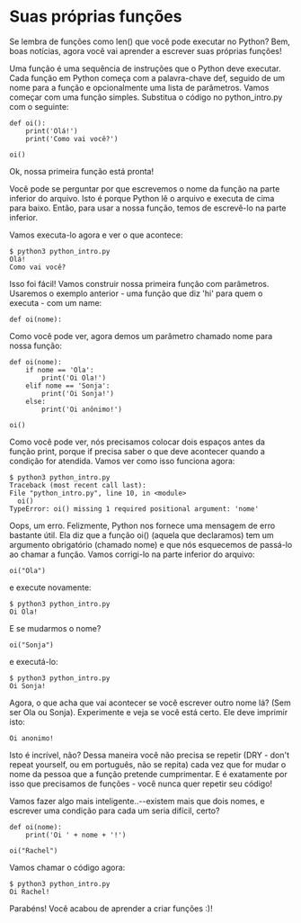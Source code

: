 # Suas próprias funções

Se lembra de funções como len\(\) que você pode executar no Python? Bem, boas notícias, agora você vai aprender a escrever suas próprias funções!

Uma função é uma sequência de instruções que o Python deve executar. Cada função em Python começa com a palavra-chave def, seguido de um nome para a função e opcionalmente uma lista de parâmetros. Vamos começar com uma função simples. Substitua o código no python\_intro.py com o seguinte:

```text
def oi():
    print('Olá!')
    print('Como vai você?')

oi()
```

Ok, nossa primeira função está pronta!

Você pode se perguntar por que escrevemos o nome da função na parte inferior do arquivo. Isto é porque Python lê o arquivo e executa de cima para baixo. Então, para usar a nossa função, temos de escrevê-lo na parte inferior.

Vamos executa-lo agora e ver o que acontece:

```text
$ python3 python_intro.py
Olá!
Como vai você?
```

Isso foi fácil! Vamos construir nossa primeira função com parâmetros. Usaremos o exemplo anterior - uma função que diz 'hi' para quem o executa - com um name:

```text
def oi(nome):
```

Como você pode ver, agora demos um parâmetro chamado nome para nossa função:

```text
def oi(nome):
    if nome == 'Ola':
        print('Oi Ola!')
    elif nome == 'Sonja':
        print('Oi Sonja!')
    else:
        print('Oi anônimo!')

oi()
```

Como você pode ver, nós precisamos colocar dois espaços antes da função print, porque if precisa saber o que deve acontecer quando a condição for atendida. Vamos ver como isso funciona agora:

```text
$ python3 python_intro.py
Traceback (most recent call last):
File "python_intro.py", line 10, in <module>
  oi()
TypeError: oi() missing 1 required positional argument: 'nome'
```

Oops, um erro. Felizmente, Python nos fornece uma mensagem de erro bastante útil. Ela diz que a função oi\(\) \(aquela que declaramos\) tem um argumento obrigatório \(chamado nome\) e que nós esquecemos de passá-lo ao chamar a função. Vamos corrigi-lo na parte inferior do arquivo:

```text
oi("Ola")
```

e execute novamente:

```text
$ python3 python_intro.py
Oi Ola!
```

E se mudarmos o nome?

```text
oi("Sonja")
```

e executá-lo:

```text
$ python3 python_intro.py
Oi Sonja!
```

Agora, o que acha que vai acontecer se você escrever outro nome lá? \(Sem ser Ola ou Sonja\). Experimente e veja se você está certo. Ele deve imprimir isto:

```text
Oi anonimo!
```

Isto é incrível, não? Dessa maneira você não precisa se repetir \(DRY - don't repeat yourself, ou em português, não se repita\) cada vez que for mudar o nome da pessoa que a função pretende cumprimentar. E é exatamente por isso que precisamos de funções - você nunca quer repetir seu código!

Vamos fazer algo mais inteligente..--existem mais que dois nomes, e escrever uma condição para cada um seria difícil, certo?

```text
def oi(nome):
    print('Oi ' + nome + '!')

oi("Rachel")
```

Vamos chamar o código agora:

```text
$ python3 python_intro.py
Oi Rachel!
```

Parabéns! Você acabou de aprender a criar funções :\)!


